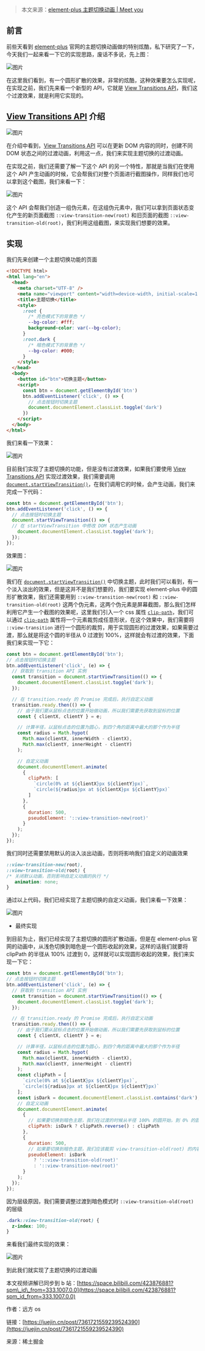 > 本文来源：[element-plus 主题切换动画 | Meet you](https://blog.wjp.plus/article/element-plus-theme.html)

## 前言

前些天看到 [element-plus](https://element-plus.org/zh-CN/) 官网的主题切换动画做的特别炫酷，私下研究了一下，今天我们一起来看一下它的实现思路，废话不多说，先上图：

![图片](assets/fc98ce9ffd3f268624c01f7f8b50b61c_MD5.webp)

在这里我们看到，有一个圆形扩散的效果，非常的炫酷，这种效果要怎么实现呢，在实现之前，我们先来看一个新型的 API，它就是 [View Transitions API](https://developer.mozilla.org/zh-CN/docs/Web/API/View_Transitions_API)，我们这个过渡效果，就是利用它实现的。

## [View Transitions API](https://developer.mozilla.org/zh-CN/docs/Web/API/View_Transitions_API) 介绍 [](https://blog.wjp.plus/article/element-plus-theme.html#view-transitions-api-%E4%BB%8B%E7%BB%8D)

![图片](assets/24ef9d081498fc184bc8af46be2ecb10_MD5.webp)

在介绍中看到，[View Transitions API](https://developer.mozilla.org/zh-CN/docs/Web/API/View_Transitions_API) 可以在更新 DOM 内容的同时，创建不同 DOM 状态之间的过渡动画，利用这一点，我们来实现主题切换的过渡动画。

在实现之前，我们还需要了解一下这个 API 的另一个特性，那就是当我们在使用这个 API 产生动画的时候，它会帮我们对整个页面进行截图操作，同样我们也可以拿到这个截图，我们来看一下：

![图片](assets/da62c8b5b4de94ef3022dbc747403f4c_MD5.webp)

这个 API 会帮我们创造一组伪元素，在这组伪元素中，我们可以拿到页面状态变化产生的新页面截图 `::view-transition-new(root)` 和旧页面的截图 `::view-transition-old(root)`，我们利用这组截图，来实现我们想要的效果。

## 实现 [](https://blog.wjp.plus/article/element-plus-theme.html#%E5%AE%9E%E7%8E%B0)

我们先来创建一个主题切换功能的页面

```html
<!DOCTYPE html>
<html lang="en">
  <head>
    <meta charset="UTF-8" />
    <meta name="viewport" content="width=device-width, initial-scale=1.0" />
    <title>主题切换</title>
    <style>
      :root {
        /* 亮色模式下的背景色 */
        --bg-color: #fff;
        background-color: var(--bg-color);
      }
      :root.dark {
        /* 暗色模式下的背景色 */
        --bg-color: #000;
      }
    </style>
  </head>
  <body>
    <button id="btn">切换主题</button>
    <script>
      const btn = document.getElementById('btn')
      btn.addEventListener('click', () => {
        // 点击按钮时切换主题
        document.documentElement.classList.toggle('dark')
      })
    </script>
  </body>
</html>
```

我们来看一下效果：

![图片](assets/cdc949394d5a6185a0b151bbb9244a4d_MD5.webp)

目前我们实现了主题切换的功能，但是没有过渡效果，如果我们要使用 [View Transitions API](https://developer.mozilla.org/zh-CN/docs/Web/API/View_Transitions_API) 实现过渡效果，我们需要调用 [`document.startViewTransition()`](https://developer.mozilla.org/zh-CN/docs/Web/API/Document/startViewTransition)，在我们调用它的时候，会产生动画，我们来完成一下代码：

```js
const btn = document.getElementById('btn');
btn.addEventListener('click', () => {
  // 点击按钮时切换主题
  document.startViewTransition(() => {
  // 在 startViewTransition 中修改 DOM 状态产生动画
    document.documentElement.classList.toggle('dark');
  });
});
```

效果图：

![图片](assets/9e21171fe6aa5d5b7abe2390f7691aa1_MD5.webp)

我们在 [`document.startViewTransition()`](https://developer.mozilla.org/zh-CN/docs/Web/API/Document/startViewTransition) 中切换主题，此时我们可以看到，有一个淡入淡出的效果，但是这并不是我们想要的，我们要实现 element-plus 中的圆形扩散效果，我们还需要用到 `::view-transition-new(root)` 和 `::view-transition-old(root)` 这两个伪元素，这两个伪元素是屏幕截图，那么我们怎样利用它产生一个截图的效果呢，这里我们引入一个 css 属性 [`clip-path`](https://developer.mozilla.org/zh-CN/docs/Web/CSS/clip-path)，我们可以通过 [`clip-path`](https://developer.mozilla.org/zh-CN/docs/Web/CSS/clip-path) 属性将一个元素裁剪成任意形状，在这个效果中，我们需要将 `::view-transition` 进行一个圆形的裁剪，用于实现圆形的过渡效果，如果需要过渡，那么就是将这个圆的半径从 0 过渡到 100%，这样就会有过渡的效果，下面我们来实现一下它：

```js
const btn = document.getElementById('btn');
// 点击按钮时切换主题
btn.addEventListener('click', (e) => {
  // 获取到 transition API 实例
  const transition = document.startViewTransition(() => {
    document.documentElement.classList.toggle('dark');
  });

  // 在 transition.ready 的 Promise 完成后，执行自定义动画
  transition.ready.then(() => {
    // 由于我们要从鼠标点击的位置开始做动画，所以我们需要先获取到鼠标的位置
    const { clientX, clientY } = e;

    // 计算半径，以鼠标点击的位置为圆心，到四个角的距离中最大的那个作为半径
    const radius = Math.hypot(
      Math.max(clientX, innerWidth - clientX),
      Math.max(clientY, innerHeight - clientY)
    );

    // 自定义动画
    document.documentElement.animate(
      {
        clipPath: [
          `circle(0% at ${clientX}px ${clientY}px)`,
          `circle(${radius}px at ${clientX}px ${clientY}px)`
        ]
      },
      {
        duration: 500,
        pseudoElement: '::view-transition-new(root)'
      }
    );
  });
});
```

我们同时还需要禁用默认的淡入淡出动画，否则将影响我们自定义的动画效果

```css
::view-transition-new(root),
::view-transition-old(root) {
/* 关闭默认动画，否则影响自定义动画的执行 */
   animation: none;
}
```

通过以上代码，我们已经实现了主题切换的自定义动画，我们来看一下效果：

![图片](assets/0b1f48a1145b3a2b17a6b8ba5169a3b3_MD5.webp)

- 最终实现

到目前为止，我们已经实现了主题切换的圆形扩散动画，但是在 element-plus 官网的动画中，从浅色切换到暗色是一个圆形收起的效果，这样的话我们就要将 clipPath 的半径从 100% 过渡到 0，这样就可以实现圆形收起的效果，我们来实现一下它：

```js
const btn = document.getElementById('btn');
// 点击按钮时切换主题
btn.addEventListener('click', (e) => {
  // 获取到 transition API 实例
  const transition = document.startViewTransition(() => {
    document.documentElement.classList.toggle('dark');
  });

  // 在 transition.ready 的 Promise 完成后，执行自定义动画
  transition.ready.then(() => {
    // 由于我们要从鼠标点击的位置开始做动画，所以我们需要先获取到鼠标的位置
    const { clientX, clientY } = e;

    // 计算半径，以鼠标点击的位置为圆心，到四个角的距离中最大的那个作为半径
    const radius = Math.hypot(
      Math.max(clientX, innerWidth - clientX),
      Math.max(clientY, innerHeight - clientY)
    );
    const clipPath = [
      `circle(0% at ${clientX}px ${clientY}px)`,
      `circle(${radius}px at ${clientX}px ${clientY}px)`
    ];
    const isDark = document.documentElement.classList.contains('dark');
    // 自定义动画
    document.documentElement.animate(
      {
        // 如果要切换到暗色主题，我们在过渡的时候从半径 100% 的圆开始，到 0% 的圆结束
        clipPath: isDark ? clipPath.reverse() : clipPath
      },
      {
        duration: 500,
        // 如果要切换到暗色主题，我们应该裁剪 view-transition-old(root) 的内容
        pseudoElement: isDark
          ? '::view-transition-old(root)'
          : '::view-transition-new(root)'
      }
    );
  });
});
```

因为层级原因，我们需要调整过渡到暗色模式时 `::view-transition-old(root)` 的层级

```css
.dark::view-transition-old(root) {
  z-index: 100;
}
```

来看我们最终实现的效果：

![图片](assets/13841a533bbd2f7276cc6ec53d4c4b75_MD5.webp)

到此我们就实现了主题切换的过渡动画

本文视频讲解已同步到 b 站：[https://space.bilibili.com/423876881?spm\_id\_from=333.1007.0.0](https://space.bilibili.com/423876881?spm_id_from=333.1007.0.0)

作者：远方 os

链接：[https://juejin.cn/post/7361721559239524390](https://juejin.cn/post/7361721559239524390)

来源：稀土掘金

